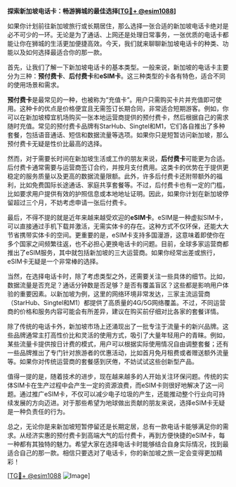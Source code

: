 **探索新加坡电话卡：畅游狮城的最佳选择[[TG💪+ @esim1088](https://t.me/s/esim1088)]**

如果你计划前往新加坡旅行或长期居住，那么选择一张合适的新加坡电话卡绝对是必不可少的一环。无论是为了通话、上网还是处理日常事务，一张优质的电话卡都能让你在狮城的生活更加便捷高效。今天，我们就来聊聊新加坡电话卡的种类、功能以及如何选择最适合你的那一款。

首先，让我们了解一下新加坡电话卡的基本类型。一般来说，新加坡的电话卡主要分为三种：**预付费卡**、**后付费卡**和**eSIM卡**。这三种类型的卡各有特色，适合不同的使用场景和需求。

**预付费卡**是最常见的一种，也被称为“充值卡”。用户只需购买卡片并充值即可使用。这种卡的优点是价格便宜且无需签订长期合同，非常适合短期游客。例如，你可以在新加坡樟宜机场购买一张本地运营商提供的预付费卡，然后根据自己的需求随时充值。常见的预付费卡品牌有StarHub、Singtel和M1，它们各自推出了多种套餐，包括语音通话、短信和数据流量等选项。如果你只是短暂访问新加坡，那么预付费卡无疑是性价比最高的选择。

然而，对于需要长时间在新加坡生活或工作的朋友来说，**后付费卡**可能更为合适。后付费卡通常需要与运营商签订合约，并按月支付费用。这类卡的优势在于提供更稳定的服务质量以及更高的数据流量限额。此外，许多后付费卡还附带额外的福利，比如免费国际长途通话、家庭共享套餐等。不过，后付费卡也有一定的门槛，比如要求用户提供有效的护照信息或本地地址证明。因此，如果你计划在新加坡停留超过三个月，不妨考虑申请一张后付费卡。

最后，不得不提的就是近年来越来越受欢迎的**eSIM卡**。eSIM是一种虚拟SIM卡，可以直接通过手机下载并激活，无需实体卡的存在。这种方式不仅环保，还能大大节省携带实体卡的空间。更重要的是，eSIM卡支持多国漫游，这意味着即使你在多个国家之间频繁往返，也不必担心更换电话卡的问题。目前，全球多家运营商都推出了eSIM服务，其中就包括新加坡的三大运营商。如果你经常出差或旅行，eSIM卡无疑是一个非常棒的选择。

当然，在选择电话卡时，除了考虑类型之外，还需要关注一些具体的细节。比如，数据流量是否充足？通话分钟数是否足够？是否有覆盖盲区？这些都是影响用户体验的重要因素。以新加坡为例，这里的网络环境非常发达，三家主流运营商（StarHub、Singtel和M1）都提供了高质量的4G/5G网络覆盖。不过，不同运营商的价格和服务内容可能会有所差异，建议在购买前仔细对比各家的套餐详情。

除了传统的电话卡外，新加坡市场上还涌现出了一批专注于流量卡的新兴品牌。这些品牌通常主打高性价比和灵活的使用方式，吸引了大量年轻用户的青睐。例如，某些流量卡提供按日计费的模式，用户可以根据实际使用情况自由调整套餐；还有一些品牌推出了专门针对旅游者的优惠活动，比如首月免月租费或者赠送额外流量等。如果你对传统运营商的套餐感到厌倦，不妨试试这些创新型产品。

值得一提的是，随着技术的进步，现在越来越多的人开始关注环保问题。传统的实体SIM卡在生产过程中会产生一定的资源浪费，而eSIM卡则很好地解决了这一问题。通过推广eSIM卡，不仅可以减少电子垃圾的产生，还能推动整个行业向可持续发展的方向迈进。对于那些希望为地球做出贡献的朋友来说，选择eSIM卡无疑是一种负责任的行为。

总之，无论你是来新加坡短暂停留还是长期定居，总有一款电话卡能够满足你的需求。从经济实惠的预付费卡到高端大气的后付费卡，再到方便快捷的eSIM卡，每一种都有其独特的魅力。希望大家在选择电话卡时能够结合自身实际情况，找到最适合自己的那一款。相信只要选对了电话卡，你的新加坡之旅一定会变得更加精彩！

[[TG💪+ @esim1088](https://t.me/s/esim1088) ![Image](https://i.postimg.cc/4NQfJmqS/Snipaste-2025-05-13-00-14-12.png)]